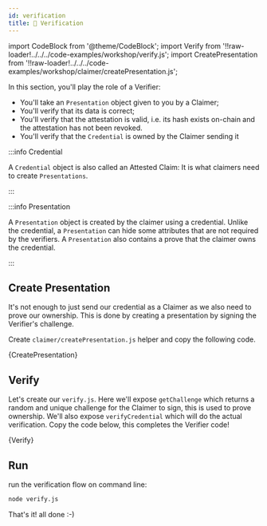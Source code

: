 ```yaml
---
id: verification
title: 🤝 Verification
---
```


import CodeBlock from '@theme/CodeBlock';
import Verify from '!!raw-loader!../../../code-examples/workshop/verify.js';
import CreatePresentation from '!!raw-loader!../../../code-examples/workshop/claimer/createPresentation.js';

In this section, you'll play the role of a <span class="label-role verifier">Verifier</span>:

- You'll take an `Presentation` object given to you by a <span class="label-role claimer">Claimer</span>;
- You'll verify that its data is correct;
- You'll verify that the attestation is valid, i.e. its hash exists on-chain and the attestation has not been revoked.
- You'll verify that the `Credential` is owned by the <span class="label-role claimer">Claimer</span> sending it

:::info Credential

A `Credential` object is also called an Attested Claim: It is what <span class="label-role claimer">claimers</span> need to create `Presentations`.

:::

:::info Presentation

A `Presentation` object is created by the <span class="label-role claimer">claimer</span> using a credential.
Unlike the credential, a `Presentation` can hide some attributes that are not required by the <span class="label-role verifier">verifiers</span>.
A `Presentation` also contains a prove that the <span class="label-role claimer">claimer</span> owns the credential.

:::

## Create Presentation

It's not enough to just send our credential as a <span class="label-role claimer">Claimer</span> as we also need to prove our ownership.
This is done by creating a presentation by signing the <span class="label-role verifier">Verifier</span>'s challenge.

Create `claimer/createPresentation.js` helper and copy the following code.

<CodeBlock className="language-js" title="claimer/createPresentation.js">
  {CreatePresentation}
</CodeBlock>

## Verify

Let's create our `verify.js`. Here we'll expose `getChallenge` which returns a random and unique
challenge for the <span class="label-role claimer">Claimer</span> to sign, this is used to prove ownership.
We'll also expose `verifyCredential` which will do the actual verification.
Copy the code below, this completes the <span class="label-role verifier">Verifier</span> code!

<CodeBlock className="language-js" title="verify.js">
  {Verify}
</CodeBlock>

## Run

run the verification flow on command line:

```bash
node verify.js
```

That's it! all done :-)
